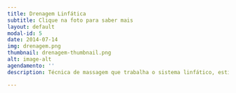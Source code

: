 ```yaml
---
title: Drenagem Linfática
subtitle: Clique na foto para saber mais
layout: default
modal-id: 5
date: 2014-07-14
img: drenagem.png
thumbnail: drenagem-thumbnail.png
alt: image-alt
agendamento: ''
description: Técnica de massagem que trabalha o sistema linfático, estimulando-o a funcionar de forma mais rápida e sendo indicada para eliminar toxinas e combater a retenção de líquido, além de servir como terapia relaxante.

---
```

